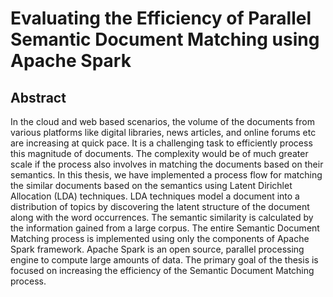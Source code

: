 # Evaluating the Efficiency of Parallel Semantic Document Matching using Apache Spark

## Abstract
In the cloud and web based scenarios, the volume of the documents from various platforms like digital libraries, news articles, and online forums etc are increasing at quick pace. It is a challenging task to efficiently process this magnitude of documents. The complexity would be of much greater scale if the process also involves in matching the documents based on their semantics. In this thesis, we have implemented a process flow for matching the similar documents based on the semantics using Latent Dirichlet Allocation (LDA) techniques. LDA techniques model a document into a distribution of topics by discovering the latent structure of the document along with the word occurrences. The semantic similarity is calculated by the information gained from a large corpus. The entire Semantic Document Matching process is implemented using only the components of Apache Spark framework. Apache Spark is an open source, parallel processing engine to compute large amounts of data. The primary goal of the thesis is focused on increasing the efficiency of the Semantic Document Matching process.
